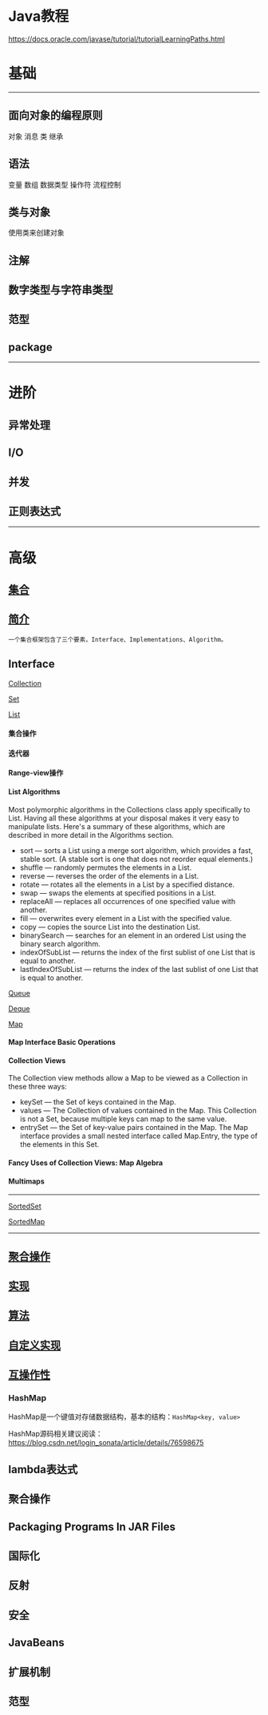 # Java教程

https://docs.oracle.com/javase/tutorial/tutorialLearningPaths.html

# 基础

---

## 面向对象的编程原则

对象
消息
类
继承

## 语法

变量
数组
数据类型
操作符
流程控制

## 类与对象

使用类来创建对象

## 注解

## 数字类型与字符串类型

## 范型

## package

---

# 进阶

## 异常处理

## I/O

## 并发

## 正则表达式

---

# 高级

## [集合](https://docs.oracle.com/javase/tutorial/collections/index.html)

## [简介](https://docs.oracle.com/javase/tutorial/collections/intro/index.html)

    一个集合框架包含了三个要素，Interface、Implementations、Algorithm。

## Interface

[Collection](https://docs.oracle.com/javase/tutorial/collections/interfaces/collection.html)

[Set](https://docs.oracle.com/javase/tutorial/collections/interfaces/set.html)

[List](https://docs.oracle.com/javase/tutorial/collections/interfaces/list.html)

#### <b>集合操作</b>
#### <b>迭代器</b>
#### <b>Range-view操作</b>
#### <b>List Algorithms</b>
Most polymorphic algorithms in the Collections class apply specifically to List. Having all these algorithms at your disposal makes it very easy to manipulate lists. Here's a summary of these algorithms, which are described in more detail in the Algorithms section.

- sort — sorts a List using a merge sort algorithm, which provides a fast, stable sort. (A stable sort is one that does not reorder equal elements.)
- shuffle — randomly permutes the elements in a List.
- reverse — reverses the order of the elements in a List.
- rotate — rotates all the elements in a List by a specified distance.
- swap — swaps the elements at specified positions in a List.
- replaceAll — replaces all occurrences of one specified value with another.
- fill — overwrites every element in a List with the specified value.
- copy — copies the source List into the destination List.
- binarySearch — searches for an element in an ordered List using the binary search algorithm.
- indexOfSubList — returns the index of the first sublist of one List that is equal to another.
- lastIndexOfSubList — returns the index of the last sublist of one List that is equal to another.

[Queue](https://docs.oracle.com/javase/tutorial/collections/interfaces/queue.html)

[Deque](https://docs.oracle.com/javase/tutorial/collections/interfaces/deque.html)

[Map](https://docs.oracle.com/javase/tutorial/collections/interfaces/map.html)

#### <b>Map Interface Basic Operations</b>
#### <b>Collection Views</b>
The Collection view methods allow a Map to be viewed as a Collection in these three ways:

- keySet — the Set of keys contained in the Map.
- values — The Collection of values contained in the Map. This Collection is not a Set, because multiple keys can map to the same value.
- entrySet — the Set of key-value pairs contained in the Map. The Map interface provides a small nested interface called Map.Entry, the type of the elements in this Set.

#### <b>Fancy Uses of Collection Views: Map Algebra</b>
#### <b>Multimaps</b>

---
[SortedSet](https://docs.oracle.com/javase/tutorial/collections/interfaces/sorted-set.html)

[SortedMap](https://docs.oracle.com/javase/tutorial/collections/interfaces/sorted-map.html)

---

## [聚合操作](https://docs.oracle.com/javase/tutorial/collections/streams/index.html)


## [实现](https://docs.oracle.com/javase/tutorial/collections/implementations/index.html)

## [算法](https://docs.oracle.com/javase/tutorial/collections/algorithms/index.html)

## [自定义实现](https://docs.oracle.com/javase/tutorial/collections/custom-implementations/index.html)

## [互操作性](https://docs.oracle.com/javase/tutorial/collections/interoperability/index.html)


### HashMap
HashMap是一个键值对存储数据结构，基本的结构：```HashMap<key, value>```

HashMap源码相关建议阅读：https://blog.csdn.net/login_sonata/article/details/76598675

## lambda表达式

## 聚合操作

## Packaging Programs In JAR Files

## 国际化

## 反射

## 安全

## JavaBeans

## 扩展机制

## 范型
